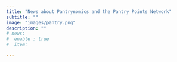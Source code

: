 ```yaml
---
title: "News about Pantrynomics and the Pantry Points Network"
subtitle: ""
image: "images/pantry.png"
description: ""
# news:
#  enable : true
#  item:

---
```


